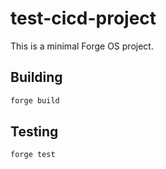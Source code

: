 # test-cicd-project

This is a minimal Forge OS project.

## Building

```bash
forge build
```

## Testing

```bash
forge test
```
